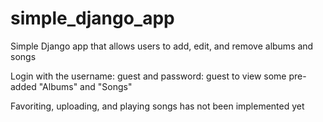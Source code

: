 # simple_django_app
Simple Django app that allows users to add, edit, and remove albums and songs

Login with the username: guest and password: guest to view some pre-added "Albums" and "Songs"

Favoriting, uploading, and playing songs has not been implemented yet 
